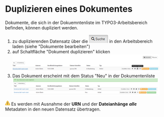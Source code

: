 # Duplizieren eines Dokumentes

Dokumente, die sich in der Dokuemntenliste im TYPO3-Arbeitsbereich befinden, können dupliziert werden.

1. zu duplizierenden Datensatz über die ![](/assets/Suche.png) in den Arbeitsbereich laden (siehe "Dokumente bearbeiten")
2. auf Schaltfläche "Dokument duplizieren" klicken
![](/assets/duplicate.png)
3. Das Dokument erscheint mit dem Status "Neu" in der Dokumentenliste
![](/assets/erfolg_dupliziert.png)


![](/assets/Hinweis.png) Es werden mit Ausnahme der **URN** und der **Dateianhänge** _**alle**_ Metadaten in den neuen Datensatz übertragen. 

